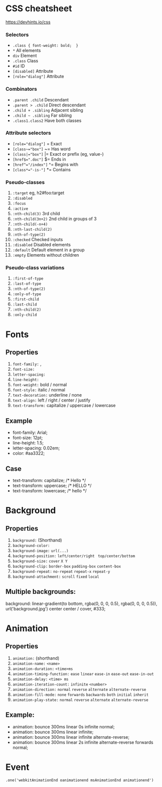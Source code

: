 # CSS cheatsheet

https://devhints.io/css

### Selectors

* `.class {
    font-weight: bold; 
    }`
* `*`    All elements
* `div`    Element
* `.class`    Class
* `#id`    ID
* `[disabled]`    Attribute
* `[role="dialog"]`    Attribute

### Combinators

* `.parent .child`    Descendant
* `.parent > .child`    Direct descendant
* `.child + .sibling`    Adjacent sibling
* `.child ~ .sibling`    Far sibling
* `.class1.class2`    Have both classes

### Attribute selectors

* `[role="dialog"]`    = Exact
* `[class~="box"]`    ~= Has word
* `[class|="box"]`    |= Exact or prefix (eg, value-)
* `[href$=".doc"]`    $= Ends in
* `[href^="/index"]`    ^= Begins with
* `[class*="-is-"]`    *= Contains

### Pseudo-classes

1. `:target`    eg, h2#foo:target
2. `:disabled`
3. `:focus`
4. `:active`
5. `:nth-child(3)`    3rd child
6. `:nth-child(3n+2)`    2nd child in groups of 3
7. `:nth-child(-n+4)`
8. `:nth-last-child(2)`
9. `:nth-of-type(2)`
10. `:checked`    Checked inputs
11. `:disabled`    Disabled elements
12. `:default`    Default element in a group
13. `:empty`    Elements without children

### Pseudo-class variations

1. `:first-of-type`
2. `:last-of-type`
3. `:nth-of-type(2)`
4. `:only-of-type`
5. `:first-child`
6. `:last-child`
7. `:nth-child(2)`
8. `:only-child`

# Fonts

## Properties

1. `font-family:`       <font>, <fontN>
2. `font-size:`            <size>
3. `letter-spacing:`    <size>
4. `line-height:`        <number>
5. `font-weight:`        bold / normal
6. `font-style:`        italic / normal
7. `text-decoration:`    underline / none
8. `text-align:`        left / right / center / justify
9. `text-transform:`    capitalize / uppercase / lowercase

## Example

* font-family: Arial;
* font-size: 12pt;
* line-height: 1.5;
* letter-spacing: 0.02em;
* color: #aa3322;

## Case

* text-transform: capitalize; /* Hello */
* text-transform: uppercase; /* HELLO */
* text-transform: lowercase; /* hello */

# Background

## Properties

1. `background:`             (Shorthand)
2. `background-color:`       <color>
3. `background-image:`       `url(...)`
4. `background-position:`    `left/center/right ` `top/center/bottom`
5. `background-size:`        `cover` `X Y`
6. `background-clip:`        `border-box` `padding-box` `content-box`
7. `background-repeat:`      `no-repeat` `repeat-x` `repeat-y`
8. `background-attachment:`  `scroll` `fixed` `local`


## Multiple backgrounds:
background: linear-gradient(to bottom, rgba(0, 0, 0, 0.5), rgba(0, 0, 0, 0.5)),
  url('background.jpg') center center / cover, #333;


# Animation

## Properties
1. `animation:`	(shorthand)
2. `animation-name:`	`<name>`
3. `animation-duration:`	`<time>ms`
4. `animation-timing-function:`	`ease` `linear` `ease-in` `ease-out` `ease-in-out`
5. `animation-delay:`	`<time> ms`
6. `animation-iteration-count:` `infinite` `<number>`
7. `animation-direction:` `normal`  `reverse`  `alternate`  `alternate-reverse`
8. `animation-fill-mode:` `none`  `forwards`  `backwards`  `both`  `initial`  `inherit`
9. `animation-play-state:` `normal`  `reverse`  `alternate`  `alternate-reverse`

## Example:
* animation: bounce 300ms linear 0s infinite normal;
* animation: bounce 300ms linear infinite;
* animation: bounce 300ms linear infinite alternate-reverse;
* animation: bounce 300ms linear 2s infinite alternate-reverse forwards normal;

# Event
`.one('webkitAnimationEnd oanimationend msAnimationEnd animationend')`
